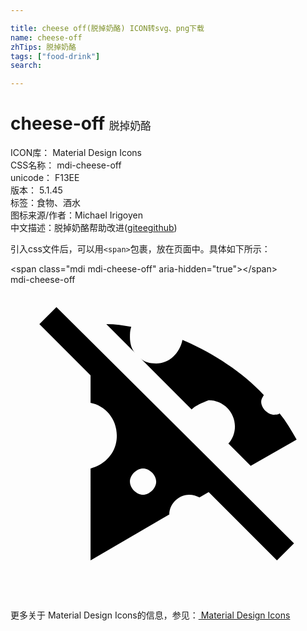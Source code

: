 ```yaml
---

title: cheese off(脱掉奶酪) ICON转svg、png下载
name: cheese-off
zhTips: 脱掉奶酪
tags: ["food-drink"]
search: 

---
```


# cheese-off  <small style="font-size: 60%;font-weight: 100">脱掉奶酪</small>


<div class="detail-page">
<p>
<span>
ICON库：
<span class="badge-secondary badge">Material Design Icons</span> 
</span>
<br/>
<span>
CSS名称：
<span class="badge-secondary badge">mdi-cheese-off</span> 
</span>
<br/>
<span>
unicode：
<span class="badge-secondary badge">F13EE</span> 
<copy-btn content='F13EE' btn-title=""></copy-btn>
<copy-btn :content='String.fromCodePoint(parseInt("F13EE", 16))' btn-title="复制U"></copy-btn>
</span>
<br/>
<span>
版本：
<span class="badge-secondary badge">5.1.45</span> 
</span><br/><span>标签：<span class="badge-light badge"><router-link to="/tags/food-drink.html">食物、酒水</router-link></span></span>
<br/>
<span>图标来源/作者：<span class="badge-light badge">Michael Irigoyen</span></span> 
<br/>
<span class="zh-detail">中文描述：<span class="badge-primary badge">脱掉奶酪</span><span class="help-link"><span>帮助改进</span>(<a href="https://gitee.com/liuwave/icon-helper/edit/master/json/material/cheese-off.json" target="_blank" rel="noopener noreferrer">gitee</a><a href="https://github.com/liuwave/icon-helper/edit/master/json/material/cheese-off.json" target="_blank" rel="noopener noreferrer">github</a></span>)</span><br/>
</p>
</div>
<div class="alert alert-dark">
  <i class="mdi mdi-cheese-off mdi-48px"></i>
  <i class="mdi mdi-cheese-off mdi-36px"></i>
  <i class="mdi mdi-cheese-off mdi-24px"></i>
  <i class="mdi mdi-cheese-off mdi-18px"></i>
</div>
<div>
  <p>引入css文件后，可以用<code>&lt;span&gt;</code>包裹，放在页面中。具体如下所示：    
  </p>
  <div class="alert alert-primary" style="font-size: 14px">
    &lt;span class="mdi mdi-cheese-off" aria-hidden="true"&gt;&lt;/span&gt;
    <copy-btn content='<span class="mdi mdi-cheese-off" aria-hidden="true"></span>'></copy-btn>
  </div>
  <div class="alert alert-secondary">
    <i class="mdi mdi-cheese-off"
    style="font-size: 24px"
    aria-hidden="true"></i> mdi-cheese-off
    <copy-btn content="mdi-cheese-off" btn-title="复制图标名称"></copy-btn>
  </div>
</div>
<div id="svg" class="svg-wrap">
<svg xmlns="http://www.w3.org/2000/svg" viewBox="0 0 24 24"><path d="M3.5 1.7L2.2 3L6.1 6.9V9C7.2 9.2 8.1 10.2 8.1 11.5S7.2 13.7 6.1 14V21L12.1 17.5C12.1 16.7 12.8 16 13.6 16C13.9 16 14.2 16.1 14.4 16.2L15.1 15.8L20.3 21L21.6 19.7L3.5 1.7M10.1 16C9.6 16 9.1 15.5 9.1 15S9.6 14 10.1 14 11.1 14.5 11.1 15 10.6 16 10.1 16M13.8 9.5L9.9 5.6C10.2 5.9 10.6 6 11.1 6C12.1 6 12.9 5.2 13.1 4.2C15.4 5.2 17.6 6.6 19.3 8.4C19.2 8.6 19.1 8.7 19.1 8.9C19.1 9.4 19.6 9.9 20.1 9.9C20.3 9.9 20.4 9.9 20.5 9.8C21 10.4 21.4 11.1 21.8 11.8L18.3 13.8L16.6 12.1C16.9 11.8 17.1 11.3 17.1 10.8C17.1 9.7 16.2 8.8 15.1 8.8C14.6 9 14.1 9.2 13.8 9.5M9.5 5.2L7.3 3C8 3 8.6 3.1 9.2 3.2C9.1 3.5 9.1 3.7 9.1 4C9.1 4.4 9.2 4.9 9.5 5.2Z" /></svg>
</div>
<detail full-name='mdi-cheese-off'></detail>
    
<div><p>更多关于 Material Design Icons的信息，参见：<a target="_blank" href="https://iconhelper.cn/material.html"> Material Design Icons</a>
</p></div>
